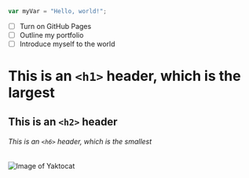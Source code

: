``` javascript
var myVar = "Hello, world!";
```

- [ ] Turn on GitHub Pages
- [ ] Outline my portfolio
- [ ] Introduce myself to the world

# This is an `<h1>` header, which is the largest

## This is an `<h2>` header

###### This is an `<h6>` header, which is the smallest

![Image of Yaktocat](https://octodex.github.com/images/yaktocat.png)

